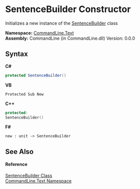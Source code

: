 # SentenceBuilder Constructor 
 

Initializes a new instance of the <a href="T_CommandLine_Text_SentenceBuilder">SentenceBuilder</a> class

**Namespace:**&nbsp;<a href="N_CommandLine_Text">CommandLine.Text</a><br />**Assembly:**&nbsp;CommandLine (in CommandLine.dll) Version: 0.0.0

## Syntax

**C#**<br />
``` C#
protected SentenceBuilder()
```

**VB**<br />
``` VB
Protected Sub New
```

**C++**<br />
``` C++
protected:
SentenceBuilder()
```

**F#**<br />
``` F#
new : unit -> SentenceBuilder
```


## See Also


#### Reference
<a href="T_CommandLine_Text_SentenceBuilder">SentenceBuilder Class</a><br /><a href="N_CommandLine_Text">CommandLine.Text Namespace</a><br />